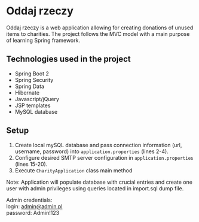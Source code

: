 # Oddaj rzeczy
Oddaj rzeczy is a web application allowing for creating donations of unused items to charities. The project follows the MVC model with 
a main purpose of learning Spring framework. 

## Technologies used in  the project
- Spring Boot 2
- Spring Security
- Spring Data
- Hibernate
- Javascript/jQuery
- JSP templates
- MySQL database

## Setup
1. Create local mySQL database and pass connection information (url, username, password) into `application.properties` (lines 2-4). 
2. Configure desired SMTP server configuration in `application.properties` (lines 15-20). 
2. Execute `CharityApplication` class main method

Note: Application will populate database with crucial entries and create one user with admin privileges using queries located in import.sql dump file.
  
Admin credentials:  
login: admin@admin.pl  
password: Admin!123

 
	
	
